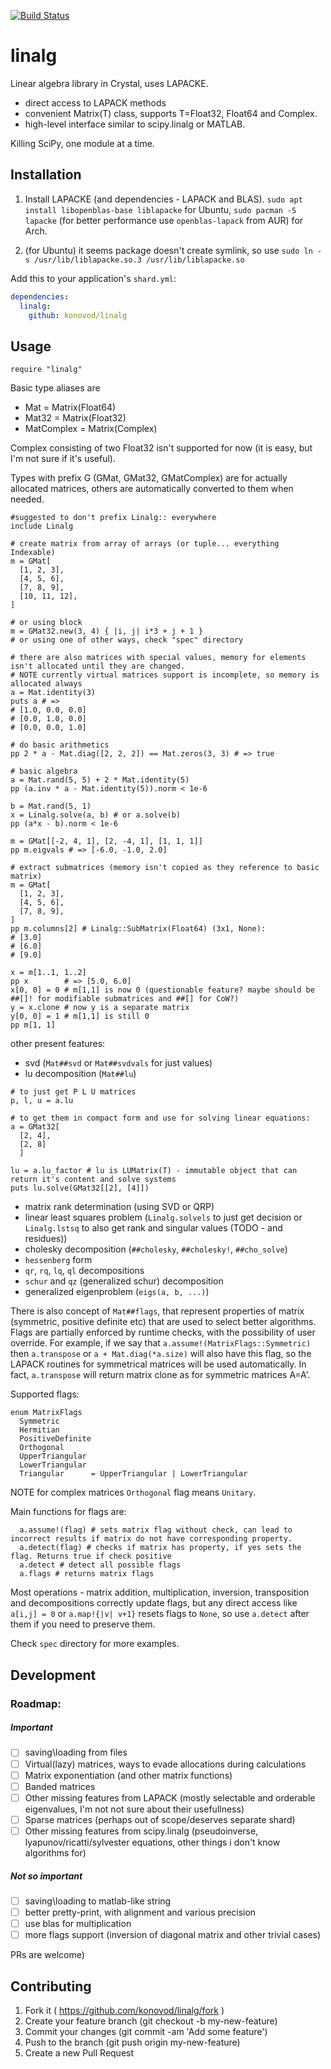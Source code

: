 [![Build Status](https://travis-ci.org/konovod/linalg.svg?branch=master)](https://travis-ci.org/konovod/linalg)

# linalg
Linear algebra library in Crystal, uses LAPACKE.
- direct access to LAPACK methods
- convenient Matrix(T) class, supports T=Float32, Float64 and Complex.
- high-level interface similar to scipy.linalg or MATLAB.

Killing SciPy, one module at a time.

## Installation

1. Install LAPACKE (and dependencies - LAPACK and BLAS). `sudo apt install libopenblas-base liblapacke` for Ubuntu, `sudo pacman -S lapacke` (for better performance use `openblas-lapack` from AUR) for Arch.


2. (for Ubuntu) it seems package doesn't create symlink, so use `sudo ln -s /usr/lib/liblapacke.so.3 /usr/lib/liblapacke.so`


Add this to your application's `shard.yml`:

```yaml
dependencies:
  linalg:
    github: konovod/linalg
```

## Usage

```crystal
require "linalg"
```
Basic type aliases are
- Mat = Matrix(Float64)
- Mat32 = Matrix(Float32)
- MatComplex = Matrix(Complex)

Complex consisting of two Float32 isn't supported for now (it is easy, but I'm not sure if it's useful).

Types with prefix G (GMat, GMat32, GMatComplex) are for actually allocated matrices,
others are automatically converted to them when needed.

```crystal
#suggested to don't prefix Linalg:: everywhere
include Linalg

# create matrix from array of arrays (or tuple... everything Indexable)
m = GMat[
  [1, 2, 3],
  [4, 5, 6],
  [7, 8, 9],
  [10, 11, 12],
]

# or using block
m = GMat32.new(3, 4) { |i, j| i*3 + j + 1 }
# or using one of other ways, check "spec" directory

# there are also matrices with special values, memory for elements isn't allocated until they are changed.
# NOTE currently virtual matrices support is incomplete, so memory is allocated always
a = Mat.identity(3)
puts a # =>
# [1.0, 0.0, 0.0]
# [0.0, 1.0, 0.0]
# [0.0, 0.0, 1.0]

# do basic arithmetics
pp 2 * a - Mat.diag([2, 2, 2]) == Mat.zeros(3, 3) # => true

# basic algebra
a = Mat.rand(5, 5) + 2 * Mat.identity(5)
pp (a.inv * a - Mat.identity(5)).norm < 1e-6

b = Mat.rand(5, 1)
x = Linalg.solve(a, b) # or a.solve(b)
pp (a*x - b).norm < 1e-6

m = GMat[[-2, 4, 1], [2, -4, 1], [1, 1, 1]]
pp m.eigvals # => [-6.0, -1.0, 2.0]

# extract submatrices (memory isn't copied as they reference to basic matrix)
m = GMat[
  [1, 2, 3],
  [4, 5, 6],
  [7, 8, 9],
]
pp m.columns[2] # Linalg::SubMatrix(Float64) (3x1, None):
# [3.0]
# [6.0]
# [9.0]

x = m[1..1, 1..2]
pp x        # => [5.0, 6.0]
x[0, 0] = 0 # m[1,1] is now 0 (questionable feature? maybe should be ##[]! for modifiable submatrices and ##[] for CoW?)
y = x.clone # now y is a separate matrix
y[0, 0] = 1 # m[1,1] is still 0
pp m[1, 1]

```
other present features:

- svd (`Mat##svd` or `Mat##svdvals` for just values)
- lu decomposition (`Mat##lu`)
```crystal
# to just get P L U matrices
p, l, u = a.lu

# to get them in compact form and use for solving linear equations:
a = GMat32[
  [2, 4],
  [2, 8]
  ]

lu = a.lu_factor # lu is LUMatrix(T) - immutable object that can return it's content and solve systems
puts lu.solve(GMat32[[2], [4]])
```
- matrix rank determination (using SVD or QRP)
- linear least squares problem (`Linalg.solvels` to just get decision or `Linalg.lstsq` to also get rank and singular values (TODO - and residues))
- cholesky decomposition (`##cholesky`, `##cholesky!`, `##cho_solve`)
- `hessenberg` form
- `qr`, `rq`, `lq`, `ql` decompositions
- `schur` and `qz` (generalized schur) decomposition
- generalized eigenproblem (`eigs(a, b, ...)`)

There is also concept of `Mat##flags`, that represent properties of matrix (symmetric, positive definite etc) that are used to select better algorithms. Flags are partially enforced by runtime checks, with the possibility of user override. For example, if we say that `a.assume!(MatrixFlags::Symmetric)` then `a.transpose` or `a + Mat.diag(*a.size)` will also have this flag, so the LAPACK routines for symmetrical matrices will be used automatically. In fact, `a.transpose` will return matrix clone as for symmetric matrices A=A'.

Supported flags:
```crystal
enum MatrixFlags
  Symmetric
  Hermitian
  PositiveDefinite
  Orthogonal
  UpperTriangular
  LowerTriangular
  Triangular      = UpperTriangular | LowerTriangular
```
NOTE for complex matrices `Orthogonal` flag means `Unitary`.

Main functions for flags are:
```crystal
  a.assume!(flag) # sets matrix flag without check, can lead to incorrect results if matrix do not have corresponding property.
  a.detect(flag) # checks if matrix has property, if yes sets the flag. Returns true if check positive
  a.detect # detect all possible flags
  a.flags # returns matrix flags
```
Most operations - matrix addition, multiplication, inversion, transposition and decompositions correctly update flags, but any direct access like `a[i,j] = 0` or `a.map!{|v| v+1}` resets flags to `None`, so use `a.detect` after them if you need to preserve them.


Check `spec` directory for more examples.
## Development

### Roadmap:

##### Important

- [ ] saving\loading from files
- [ ] Virtual(lazy) matrices, ways to evade allocations during calculations
- [ ] Matrix exponentiation (and other matrix functions)
- [ ] Banded matrices
- [ ] Other missing features from LAPACK (mostly selectable and orderable eigenvalues, I'm not not sure about their usefullness)
- [ ] Sparse matrices (perhaps out of scope/deserves separate shard)
- [ ] Other missing features from scipy.linalg (pseudoinverse, lyapunov/ricatti/sylvester equations, other things i don't know algorithms for)

##### Not so important

- [ ] saving\loading to matlab-like string
- [ ] better pretty-print, with alignment and various precision
- [ ] use blas for multiplication
- [ ] more flags support (inversion of diagonal matrix and other trivial cases)

PRs are welcome)

## Contributing

1. Fork it ( https://github.com/konovod/linalg/fork )
2. Create your feature branch (git checkout -b my-new-feature)
3. Commit your changes (git commit -am 'Add some feature')
4. Push to the branch (git push origin my-new-feature)
5. Create a new Pull Request
